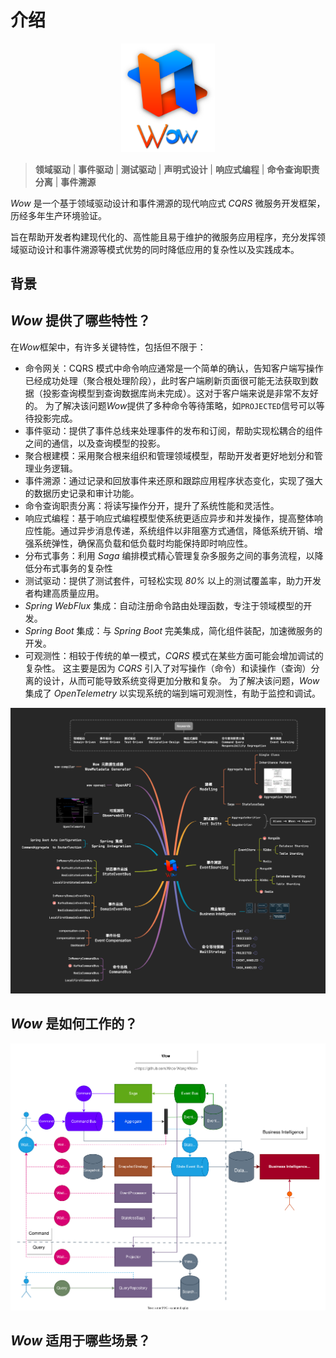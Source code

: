 # 介绍

<center>
  <img width="150" src="../public/images/logo.svg" alt="Wow:基于 DDD、EventSourcing 的现代响应式 CQRS 架构微服务开发框架"/>
</center>

> **领域驱动** | **事件驱动** | **测试驱动** | **声明式设计** | **响应式编程** | **命令查询职责分离** | **事件溯源**

_Wow_ 是一个基于领域驱动设计和事件溯源的现代响应式 _CQRS_ 微服务开发框架，历经多年生产环境验证。

旨在帮助开发者构建现代化的、高性能且易于维护的微服务应用程序，充分发挥领域驱动设计和事件溯源等模式优势的同时降低应用的复杂性以及实践成本。

## 背景

## _Wow_ 提供了哪些特性？

在*Wow*框架中，有许多关键特性，包括但不限于：

- 命令网关：CQRS 模式中命令响应通常是一个简单的确认，告知客户端写操作已经成功处理（聚合根处理阶段），此时客户端刷新页面很可能无法获取到数据（投影查询模型到查询数据库尚未完成）。这对于客户端来说是非常不友好的。 
为了解决该问题*Wow*提供了多种命令等待策略，如`PROJECTED`信号可以等待投影完成。
- 事件驱动：提供了事件总线来处理事件的发布和订阅，帮助实现松耦合的组件之间的通信，以及查询模型的投影。
- 聚合根建模：采用聚合根来组织和管理领域模型，帮助开发者更好地划分和管理业务逻辑。
- 事件溯源：通过记录和回放事件来还原和跟踪应用程序状态变化，实现了强大的数据历史记录和审计功能。
- 命令查询职责分离：将读写操作分开，提升了系统性能和灵活性。
- 响应式编程：基于响应式编程模型使系统更适应异步和并发操作，提高整体响应性能。通过异步消息传递，系统组件以非阻塞方式通信，降低系统开销、增强系统弹性，确保高负载和低负载时均能保持即时响应性。
- 分布式事务：利用 *Saga* 编排模式精心管理复杂多服务之间的事务流程，以降低分布式事务的复杂性
- 测试驱动：提供了测试套件，可轻松实现 *80%* 以上的测试覆盖率，助力开发者构建高质量应用。
- _Spring WebFlux_ 集成：自动注册命令路由处理函数，专注于领域模型的开发。
- _Spring Boot_ 集成：与 _Spring Boot_ 完美集成，简化组件装配，加速微服务的开发。
- 可观测性：相较于传统的单一模式，*CQRS* 模式在某些方面可能会增加调试的复杂性。 
这主要是因为 _CQRS_ 引入了对写操作（命令）和读操作（查询）分离的设计，从而可能导致系统变得更加分散和复杂。
为了解决该问题，*Wow* 集成了 *OpenTelemetry* 以实现系统的端到端可观测性，有助于监控和调试。

<p align="center" style="text-align:center">
  <img src="../public/images/Features.png" alt="Wow-Features"/>
</p>

## _Wow_ 是如何工作的？

<p align="center" style="text-align:center">
  <img src="../public/images/Architecture.svg" alt="Wow-Architecture"/>
</p>

## _Wow_ 适用于哪些场景？

## 